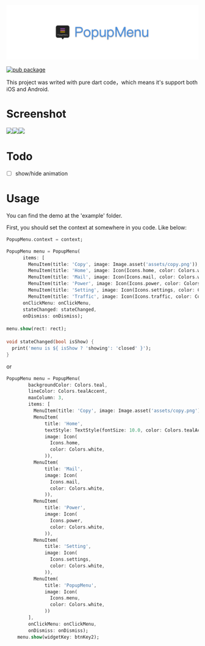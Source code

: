 <img src="popupmenu.png" >

[![pub package](https://img.shields.io/badge/pub-v1.0.3-blue.svg)](https://pub.dev/packages/popup_menu)

This project was writed with pure dart code，which means it's support both iOS and Android.

# Screenshot
<img src="https://wx2.sinaimg.cn/mw1024/acbce940gy1g6hsz8566vj20ek06waa9.jpg" width="20%"><img src="https://wx3.sinaimg.cn/mw1024/acbce940gy1g6hsz86ki9j209u0am74i.jpg" width="20%"><img src="https://wx2.sinaimg.cn/mw1024/acbce940gy1g6hsz8a1t2j20eg0ac74q.jpg" width="20%">

# Todo
- [ ] show/hide animation

# Usage


You can find the demo at the 'example' folder.

First, you should set the context at somewhere in you code. Like below:
```dart
PopupMenu.context = context;
```
```dart
PopupMenu menu = PopupMenu(
      items: [
        MenuItem(title: 'Copy', image: Image.asset('assets/copy.png')), 
        MenuItem(title: 'Home', image: Icon(Icons.home, color: Colors.white,)), 
        MenuItem(title: 'Mail', image: Icon(Icons.mail, color: Colors.white,)), 
        MenuItem(title: 'Power', image: Icon(Icons.power, color: Colors.white,)),
        MenuItem(title: 'Setting', image: Icon(Icons.settings, color: Colors.white,)), 
        MenuItem(title: 'Traffic', image: Icon(Icons.traffic, color: Colors.white,))], 
      onClickMenu: onClickMenu, 
      stateChanged: stateChanged,
      onDismiss: onDismiss);

menu.show(rect: rect);

void stateChanged(bool isShow) {
  print('menu is ${ isShow ? 'showing': 'closed' }');
}
```

or

```dart
PopupMenu menu = PopupMenu(
        backgroundColor: Colors.teal,
        lineColor: Colors.tealAccent,
        maxColumn: 3,
        items: [
          MenuItem(title: 'Copy', image: Image.asset('assets/copy.png')),
          MenuItem(
              title: 'Home',
              textStyle: TextStyle(fontSize: 10.0, color: Colors.tealAccent),
              image: Icon(
                Icons.home,
                color: Colors.white,
              )),
          MenuItem(
              title: 'Mail',
              image: Icon(
                Icons.mail,
                color: Colors.white,
              )),
          MenuItem(
              title: 'Power',
              image: Icon(
                Icons.power,
                color: Colors.white,
              )),
          MenuItem(
              title: 'Setting',
              image: Icon(
                Icons.settings,
                color: Colors.white,
              )),
          MenuItem(
              title: 'PopupMenu',
              image: Icon(
                Icons.menu,
                color: Colors.white,
              ))
        ],
        onClickMenu: onClickMenu,
        onDismiss: onDismiss);
    menu.show(widgetKey: btnKey2);
```
